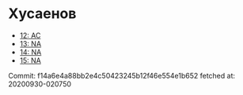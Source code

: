 # Хусаенов
- [12: AC](12.md)
- [13: NA](13.md)
- [14: NA](14.md)
- [15: NA](15.md)

Commit: f14a6e4a88bb2e4c50423245b12f46e554e1b652
 fetched at: 20200930-020750
